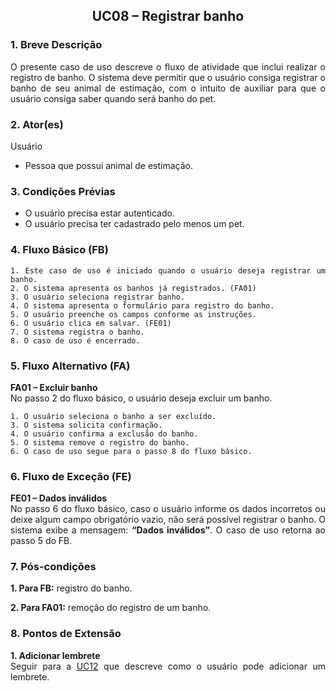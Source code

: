 ## <center> UC08 – Registrar banho

<div align="justify">

### 1. Breve Descrição

O presente caso de uso descreve o fluxo de atividade que inclui realizar o registro de banho. O sistema deve permitir que o usuário consiga registrar o banho de seu animal de estimação, com o intuito de auxiliar para que o usuário consiga saber quando será banho do pet.

### 2. Ator(es)

Usuário

- Pessoa que possui animal de estimação.

### 3. Condições Prévias

- O usuário precisa estar autenticado.
- O usuário precisa ter cadastrado pelo menos um pet.

### 4. Fluxo Básico (FB)

    1. Este caso de uso é iniciado quando o usuário deseja registrar um banho.
    2. O sistema apresenta os banhos já registrados. (FA01)
    3. O usuário seleciona registrar banho.
    4. O sistema apresenta o formulário para registro do banho.
    5. O usuário preenche os campos conforme as instruções.
    6. O usuário clica em salvar. (FE01)
    7. O sistema registra o banho.
    8. O caso de uso é encerrado.

### 5. Fluxo Alternativo (FA)

**FA01 – Excluir banho**
<br>
No passo 2 do fluxo básico, o usuário deseja excluir um banho.

    1. O usuário seleciona o banho a ser excluído.
    3. O sistema solicita confirmação.
    4. O usuário confirma a exclusão do banho.
    5. O sistema remove o registro do banho.
    6. O caso de uso segue para o passo 8 do fluxo básico.

### 6. Fluxo de Exceção (FE)

**FE01 – Dados inválidos**
<br>
No passo 6 do fluxo básico, caso o usuário informe os dados incorretos ou deixe algum campo obrigatório vazio, não será possível registrar o banho. O sistema exibe a mensagem: **“Dados inválidos”**. O caso de uso retorna ao passo 5 do FB.

### 7. Pós-condições

**1. Para FB:** registro do banho.

**2. Para FA01:** remoção do registro de um banho.

### 8. Pontos de Extensão

**1. Adicionar lembrete**
<br>
Seguir para a [UC12](UC12.md) que descreve como o usuário pode adicionar um lembrete.

</div>
